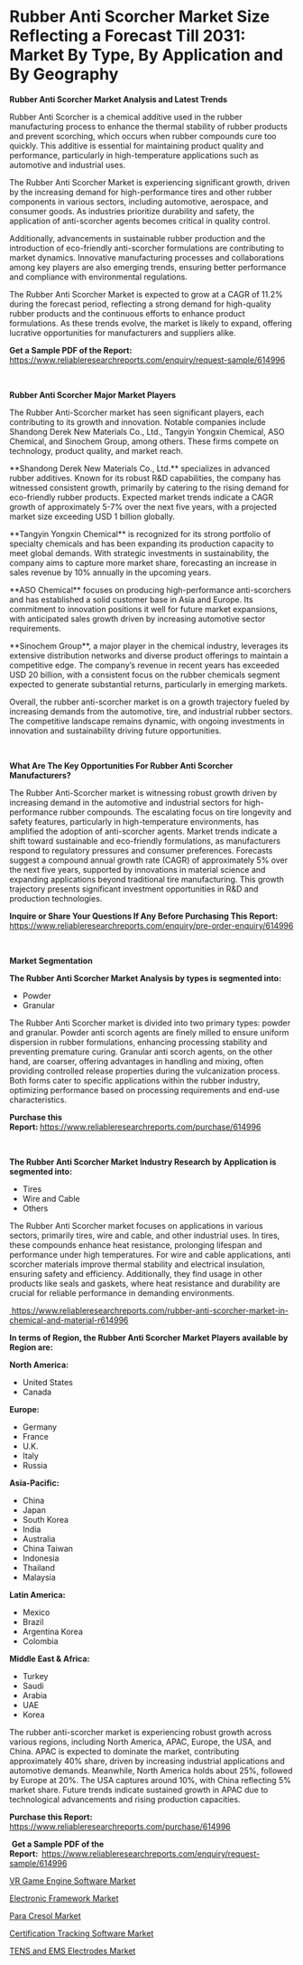 <p><h1>Rubber Anti Scorcher Market Size Reflecting a Forecast Till 2031: Market By Type, By Application and By Geography</h1></p><p><strong>Rubber Anti Scorcher Market Analysis and Latest Trends</strong></p>
<p><p>Rubber Anti Scorcher is a chemical additive used in the rubber manufacturing process to enhance the thermal stability of rubber products and prevent scorching, which occurs when rubber compounds cure too quickly. This additive is essential for maintaining product quality and performance, particularly in high-temperature applications such as automotive and industrial uses. </p><p>The Rubber Anti Scorcher Market is experiencing significant growth, driven by the increasing demand for high-performance tires and other rubber components in various sectors, including automotive, aerospace, and consumer goods. As industries prioritize durability and safety, the application of anti-scorcher agents becomes critical in quality control. </p><p>Additionally, advancements in sustainable rubber production and the introduction of eco-friendly anti-scorcher formulations are contributing to market dynamics. Innovative manufacturing processes and collaborations among key players are also emerging trends, ensuring better performance and compliance with environmental regulations.</p><p>The Rubber Anti Scorcher Market is expected to grow at a CAGR of 11.2% during the forecast period, reflecting a strong demand for high-quality rubber products and the continuous efforts to enhance product formulations. As these trends evolve, the market is likely to expand, offering lucrative opportunities for manufacturers and suppliers alike.</p></p>
<p><strong>Get a Sample PDF of the Report:&nbsp;</strong> <a href="https://www.reliableresearchreports.com/enquiry/request-sample/614996?utm_campaign=7&utm_medium=2&utm_source=Github&utm_content=ia&utm_term=01102024&utm_id=rubber-anti-scorcher">https://www.reliableresearchreports.com/enquiry/request-sample/614996</a></p>
<p>&nbsp;</p>
<p><strong>Rubber Anti Scorcher Major Market Players</strong></p>
<p><p>The Rubber Anti-Scorcher market has seen significant players, each contributing to its growth and innovation. Notable companies include Shandong Derek New Materials Co., Ltd., Tangyin Yongxin Chemical, ASO Chemical, and Sinochem Group, among others. These firms compete on technology, product quality, and market reach.</p><p>**Shandong Derek New Materials Co., Ltd.** specializes in advanced rubber additives. Known for its robust R&D capabilities, the company has witnessed consistent growth, primarily by catering to the rising demand for eco-friendly rubber products. Expected market trends indicate a CAGR growth of approximately 5-7% over the next five years, with a projected market size exceeding USD 1 billion globally.</p><p>**Tangyin Yongxin Chemical** is recognized for its strong portfolio of specialty chemicals and has been expanding its production capacity to meet global demands. With strategic investments in sustainability, the company aims to capture more market share, forecasting an increase in sales revenue by 10% annually in the upcoming years.</p><p>**ASO Chemical** focuses on producing high-performance anti-scorchers and has established a solid customer base in Asia and Europe. Its commitment to innovation positions it well for future market expansions, with anticipated sales growth driven by increasing automotive sector requirements.</p><p>**Sinochem Group**, a major player in the chemical industry, leverages its extensive distribution networks and diverse product offerings to maintain a competitive edge. The company’s revenue in recent years has exceeded USD 20 billion, with a consistent focus on the rubber chemicals segment expected to generate substantial returns, particularly in emerging markets.</p><p>Overall, the rubber anti-scorcher market is on a growth trajectory fueled by increasing demands from the automotive, tire, and industrial rubber sectors. The competitive landscape remains dynamic, with ongoing investments in innovation and sustainability driving future opportunities.</p></p>
<p>&nbsp;</p>
<p><strong>What Are The Key Opportunities For Rubber Anti Scorcher Manufacturers?</strong></p>
<p><p>The Rubber Anti-Scorcher market is witnessing robust growth driven by increasing demand in the automotive and industrial sectors for high-performance rubber compounds. The escalating focus on tire longevity and safety features, particularly in high-temperature environments, has amplified the adoption of anti-scorcher agents. Market trends indicate a shift toward sustainable and eco-friendly formulations, as manufacturers respond to regulatory pressures and consumer preferences. Forecasts suggest a compound annual growth rate (CAGR) of approximately 5% over the next five years, supported by innovations in material science and expanding applications beyond traditional tire manufacturing. This growth trajectory presents significant investment opportunities in R&D and production technologies.</p></p>
<p><strong>Inquire or Share Your Questions If Any Before Purchasing This Report:</strong> <a href="https://www.reliableresearchreports.com/enquiry/pre-order-enquiry/614996?utm_campaign=7&utm_medium=2&utm_source=Github&utm_content=ia&utm_term=01102024&utm_id=rubber-anti-scorcher">https://www.reliableresearchreports.com/enquiry/pre-order-enquiry/614996</a></p>
<p>&nbsp;</p>
<p><strong>Market Segmentation</strong></p>
<p><strong>The Rubber Anti Scorcher Market Analysis by types is segmented into:</strong></p>
<p><ul><li>Powder</li><li>Granular</li></ul></p>
<p><p>The Rubber Anti Scorcher market is divided into two primary types: powder and granular. Powder anti scorch agents are finely milled to ensure uniform dispersion in rubber formulations, enhancing processing stability and preventing premature curing. Granular anti scorch agents, on the other hand, are coarser, offering advantages in handling and mixing, often providing controlled release properties during the vulcanization process. Both forms cater to specific applications within the rubber industry, optimizing performance based on processing requirements and end-use characteristics.</p></p>
<p><strong>Purchase this Report:&nbsp;</strong><a href="https://www.reliableresearchreports.com/purchase/614996?utm_campaign=7&utm_medium=2&utm_source=Github&utm_content=ia&utm_term=01102024&utm_id=rubber-anti-scorcher">https://www.reliableresearchreports.com/purchase/614996</a></p>
<p>&nbsp;</p>
<p><strong>The Rubber Anti Scorcher Market Industry Research by Application is segmented into:</strong></p>
<p><ul><li>Tires</li><li>Wire and Cable</li><li>Others</li></ul></p>
<p><p>The Rubber Anti Scorcher market focuses on applications in various sectors, primarily tires, wire and cable, and other industrial uses. In tires, these compounds enhance heat resistance, prolonging lifespan and performance under high temperatures. For wire and cable applications, anti scorcher materials improve thermal stability and electrical insulation, ensuring safety and efficiency. Additionally, they find usage in other products like seals and gaskets, where heat resistance and durability are crucial for reliable performance in demanding environments.</p></p>
<p><a href="https://www.reliableresearchreports.com/rubber-anti-scorcher-market-in-chemical-and-material-r614996?utm_campaign=7&utm_medium=2&utm_source=Github&utm_content=ia&utm_term=01102024&utm_id=rubber-anti-scorcher">&nbsp;https://www.reliableresearchreports.com/rubber-anti-scorcher-market-in-chemical-and-material-r614996</a></p>
<p><strong>In terms of Region, the Rubber Anti Scorcher Market Players available by Region are:</strong></p>
<p>
    <p> <strong> North America: </strong>
        <ul>
            <li>United States</li>
            <li>Canada</li>
        </ul>
        </p> 
    <p> <strong> Europe: </strong>
        <ul>
            <li>Germany</li>
            <li>France</li>
            <li>U.K.</li>
            <li>Italy</li>
            <li>Russia</li>
        </ul>
        </p> 
    <p> <strong> Asia-Pacific: </strong>
        <ul>
            <li>China</li>
            <li>Japan</li>
            <li>South Korea</li>
            <li>India</li>
            <li>Australia</li>
            <li>China Taiwan</li>
            <li>Indonesia</li>
            <li>Thailand</li>
            <li>Malaysia</li>
        </ul>
        </p> 
    <p> <strong> Latin America: </strong>
        <ul>
            <li>Mexico</li>
            <li>Brazil</li>
            <li>Argentina Korea</li>
            <li>Colombia</li>
        </ul>
        </p> 
    <p> <strong> Middle East & Africa: </strong>
        <ul>
            <li>Turkey</li>
            <li>Saudi</li>
            <li>Arabia</li>
            <li>UAE</li>
            <li>Korea</li>
        </ul>
    </p>
    </p>
<p><p>The rubber anti-scorcher market is experiencing robust growth across various regions, including North America, APAC, Europe, the USA, and China. APAC is expected to dominate the market, contributing approximately 40% share, driven by increasing industrial applications and automotive demands. Meanwhile, North America holds about 25%, followed by Europe at 20%. The USA captures around 10%, with China reflecting 5% market share. Future trends indicate sustained growth in APAC due to technological advancements and rising production capacities.</p></p>
<p><strong>Purchase this Report: </strong><a href="https://www.reliableresearchreports.com/purchase/614996?utm_campaign=7&utm_medium=2&utm_source=Github&utm_content=ia&utm_term=01102024&utm_id=rubber-anti-scorcher">https://www.reliableresearchreports.com/purchase/614996</a></p>
<p>&nbsp;<strong>Get a Sample PDF of the Report:&nbsp;&nbsp;</strong><a href="https://www.reliableresearchreports.com/enquiry/request-sample/614996?utm_campaign=7&utm_medium=2&utm_source=Github&utm_content=ia&utm_term=01102024&utm_id=rubber-anti-scorcher">https://www.reliableresearchreports.com/enquiry/request-sample/614996</a></p>
<p><strong></strong></p>
<p><p><a href="https://www.linkedin.com/pulse/navigating-vr-game-engine-software-market-expert-analysis-iktwf?utm_campaign=7&utm_medium=2&utm_source=Github&utm_content=ia&utm_term=01102024&utm_id=rubber-anti-scorcher">VR Game Engine Software Market</a></p><p><a href="https://issuu.com/reportprime-2/docs/electronic-framework-market-size-20_ec33db1d840bba?utm_campaign=7&utm_medium=2&utm_source=Github&utm_content=ia&utm_term=01102024&utm_id=rubber-anti-scorcher">Electronic Framework Market</a></p><p><a href="https://github.com/AshrafKhan865/Market-Research-Report-List-1/blob/main/para-cresol-market.md?utm_campaign=7&utm_medium=2&utm_source=Github&utm_content=ia&utm_term=01102024&utm_id=rubber-anti-scorcher">Para Cresol Market</a></p><p><a href="https://www.linkedin.com/pulse/certification-tracking-software-market-share-size-trends-b82of?utm_campaign=7&utm_medium=2&utm_source=Github&utm_content=ia&utm_term=01102024&utm_id=rubber-anti-scorcher">Certification Tracking Software Market</a></p><p><a href="https://github.com/bmorecock/Market-Research-Report-List-5/blob/main/tens-and-ems-electrodes-market.md?utm_campaign=7&utm_medium=2&utm_source=Github&utm_content=ia&utm_term=01102024&utm_id=rubber-anti-scorcher">TENS and EMS Electrodes Market</a></p></p>